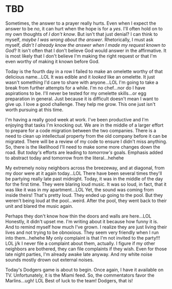 # TBD

Sometimes, the answer to a prayer really hurts. Even when I expect the answer to be *no*, it can hurt when the hope is for a *yes*. I'll often hold on to my own thoughts of *I don't know*. But isn't that just denial? I can think to myself, *maybe I was wrong about the answer*. Rhetorically, I must ask myself, *didn't I already know the answer when I made my request known to God*? It isn't often that I don't believe God would answer in the affirmative. It is most likely that I don't believe I'm making the right request or that I'm even worthy of making it known before God.

Today is the fourth day in a row I failed to make an omelette worthy of that delicious name...LOL It was edible and it *looked* like an omelette. It just wasn't something I'd care to share with anyone...LOL I'm going to take a break from further attempts for a while. I'm no chef...nor do I have aspirations to be. I'll never be tested for my omelette skills...or egg preparation in general. Just because it is difficult doesn't mean I want to give up. I love a good challenge. They help me grow. This one just isn't worth pursuing at this time.

I'm having a really good week at work. I've been productive and I'm enjoying that tasks I'm knocking out. We are in the middle of a larger effort to prepare for a code migration between the two companies. There is a need to clean up intellectual property from the old company before it can be migrated. There will be a review of my code to ensure I didn't miss anything. So, there is the likelihood I'll need to make some more changes down the road. But *today's* efforts are leading to *tomorrow's* goals. Emphasis added to abstract today and tomorrow from the literal...hehehe

My extremely noisy neighbors across the breezeway, and at diagonal, from my door were at it again today...LOL There have been several times they'll be partying really late past midnight. Today, it was in the middle of the day for the first time. They were blaring loud music. It was so loud, in fact, that it was like it was in my apartment...LOL Yet, the sound was coming from inside theirs! That's pretty loud. They ended up going to the pool. But they weren't being loud at the pool...weird. After the pool, they went back to their unit and blared the music again.

Perhaps they don't know how thin the doors and walls are here...LOL Honestly, it didn't upset me. I'm writing about it because how funny it is. And to remind myself how much I've grown. I realize they are just living their lives and not trying to be obnoxious. They seem very friendly when I run into them...hehehe My only complaint is that I'm not invited to the party!!! LOL j/k I never file a complaint about them, actually. I figure if my other neighbors are bothered, they can file complaints if they wish. Even for those late night parties, I'm already awake late anyway. And my white noise sounds mostly drown out external noises.

Today's Dodgers game is about to begin. Once again, I have it available on TV. Unfortunately, it is the Miami feed. So, the commentators favor the Marlins...ugh! LOL Best of luck to the team! Dodgers, that is!

